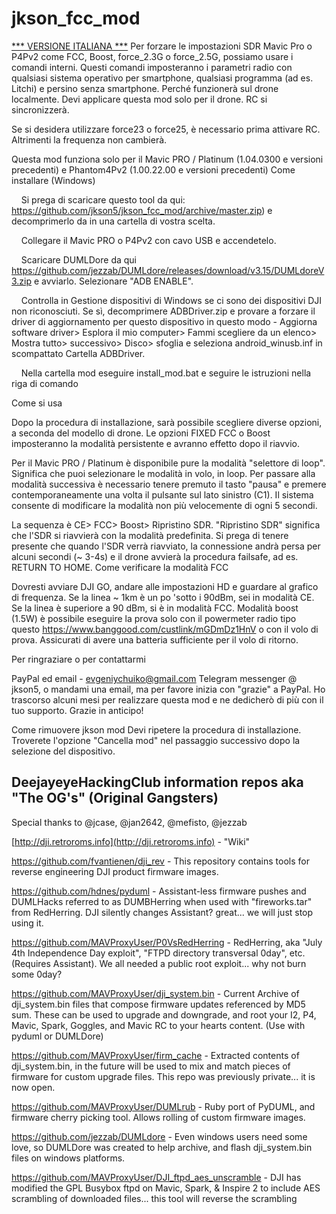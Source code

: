 # jkson_fcc_mod

[*** VERSIONE ITALIANA ***](http://github.com/jkson5/jkson_fcc_mod/blob/master/README_Italiana.md)
Per forzare le impostazioni SDR Mavic Pro o P4Pv2 come FCC, Boost, force_2.3G o force_2.5G, possiamo usare i comandi interni. Questi comandi imposteranno i parametri radio con qualsiasi sistema operativo per smartphone, qualsiasi programma (ad es. Litchi) e persino senza smartphone. Perché funzionerà sul drone localmente. Devi applicare questa mod solo per il drone. RC si sincronizzerà.

Se si desidera utilizzare force23 o force25, è necessario prima attivare RC. Altrimenti la frequenza non cambierà.

Questa mod funziona solo per il Mavic PRO / Platinum (1.04.0300 e versioni precedenti) e Phantom4Pv2 (1.00.22.00 e versioni precedenti)
Come installare (Windows)

    Si prega di scaricare questo tool da qui: https://github.com/jkson5/jkson_fcc_mod/archive/master.zip) e decomprimerlo da in una cartella di vostra scelta.

    Collegare il Mavic PRO o P4Pv2 con cavo USB e accendetelo.

    Scaricare DUMLDore da qui https://github.com/jezzab/DUMLdore/releases/download/v3.15/DUMLdoreV3.zip e avviarlo. Selezionare "ADB ENABLE".

    Controlla in Gestione dispositivi di Windows se ci sono dei dispositivi DJI non riconosciuti. Se sì, decomprimere ADBDriver.zip e provare a forzare il driver di aggiornamento per questo dispositivo in questo modo - Aggiorna software driver> Esplora il mio computer> Fammi scegliere da un elenco> Mostra tutto> successivo> Disco> sfoglia e seleziona android_winusb.inf in scompattato Cartella ADBDriver.

    Nella cartella mod eseguire install_mod.bat e seguire le istruzioni nella riga di comando

Come si usa

Dopo la procedura di installazione, sarà possibile scegliere diverse opzioni, a seconda del modello di drone. Le opzioni FIXED FCC o Boost imposteranno la modalità persistente e avranno effetto dopo il riavvio.

Per il Mavic PRO / Platinum è disponibile pure la modalità "selettore di loop". Significa che puoi selezionare le modalità in volo, in loop. Per passare alla modalità successiva è necessario tenere premuto il tasto "pausa" e premere contemporaneamente una volta il pulsante sul lato sinistro (C1). Il sistema consente di modificare la modalità non più velocemente di ogni 5 secondi.

La sequenza è CE> FCC> Boost> Ripristino SDR. "Ripristino SDR" significa che l'SDR si riavvierà con la modalità predefinita. Si prega di tenere presente che quando l'SDR verrà riavviato, la connessione andrà persa per alcuni secondi (~ 3-4s) e il drone avvierà la procedura failsafe, ad es. RETURN TO HOME.
Come verificare la modalità FCC

Dovresti avviare DJI GO, andare alle impostazioni HD e guardare al grafico di frequenza. Se la linea ~ 1km è un po 'sotto i 90dBm, sei in modalità CE. Se la linea è superiore a 90 dBm, si è in modalità FCC. Modalità boost (1.5W) è possibile eseguire la prova solo con il powermeter radio tipo questo https://www.banggood.com/custlink/mGDmDz1HnV o con il volo di prova. Assicurati di avere una batteria sufficiente per il volo di ritorno.

Per ringraziare o per contattarmi

PayPal ed email - evgeniychuiko@gmail.com Telegram messenger @ jkson5, o mandami una email, ma per favore inizia con "grazie" a PayPal. Ho trascorso alcuni mesi per realizzare questa mod e ne dedicherò di più con il tuo supporto. Grazie in anticipo!

Come rimuovere jkson mod
Devi ripetere la procedura di installazione. Troverete l'opzione "Cancella mod" nel passaggio successivo dopo la selezione del dispositivo. 


## DeejayeyeHackingClub information repos aka "The OG's" (Original Gangsters)

Special thanks to @jcase, @jan2642, @mefisto, @jezzab

[http://dji.retroroms.info](http://dji.retroroms.info) - "Wiki"

https://github.com/fvantienen/dji_rev - This repository contains tools for reverse engineering DJI product firmware images.

https://github.com/hdnes/pyduml - Assistant-less firmware pushes and DUMLHacks referred to as DUMBHerring when used with "fireworks.tar" from RedHerring. DJI silently changes Assistant? great... we will just stop using it.

https://github.com/MAVProxyUser/P0VsRedHerring - RedHerring, aka "July 4th Independence Day exploit", "FTPD directory transversal 0day", etc. (Requires Assistant). We all needed a public root exploit... why not burn some 0day?

https://github.com/MAVProxyUser/dji_system.bin - Current Archive of dji_system.bin files that compose firmware updates referenced by MD5 sum. These can be used to upgrade and downgrade, and root your I2, P4, Mavic, Spark, Goggles, and Mavic RC to your hearts content. (Use with pyduml or DUMLDore)

https://github.com/MAVProxyUser/firm_cache - Extracted contents of dji_system.bin, in the future will be used to mix and match pieces of firmware for custom upgrade files. This repo was previously private... it is now open.

https://github.com/MAVProxyUser/DUMLrub - Ruby port of PyDUML, and firmware cherry picking tool. Allows rolling of custom firmware images.

https://github.com/jezzab/DUMLdore - Even windows users need some love, so DUMLDore was created to help archive, and flash dji_system.bin files on windows platforms.

https://github.com/MAVProxyUser/DJI_ftpd_aes_unscramble - DJI has modified the GPL Busybox ftpd on Mavic, Spark, & Inspire 2 to include AES scrambling of downloaded files... this tool will reverse the scrambling
